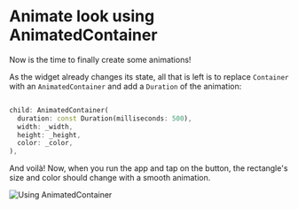 # Animate look using AnimatedContainer

Now is the time to finally create some animations!

As the widget already changes its state, all that is left is to replace 
`Container` with an `AnimatedContainer` and add a `Duration` of the animation:

```dart

child: AnimatedContainer(
  duration: const Duration(milliseconds: 500),
  width: _width,
  height: _height,
  color: _color,
),

```

And voilà! Now, when you run the app and tap on the button, the rectangle's 
size and color should change with a smooth animation. 

![Using AnimatedContainer](https://github.com/pszklarska/flutter_animations_workshop/raw/main/assets/screen02.gif?raw=true)